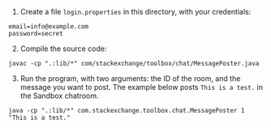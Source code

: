 1. Create a file `login.properties` in this directory, with your credentials:

```
email=info@example.com
password=secret
```

2. Compile the source code:

```
javac -cp ".:lib/*" com/stackexchange/toolbox/chat/MessagePoster.java
```

3. Run the program, with two arguments: the ID of the room, and the message you want to post.
The example below posts `This is a test.` in the Sandbox chatroom.

```
java -cp ".:lib/*" com.stackexchange.toolbox.chat.MessagePoster 1 "This is a test."
```
